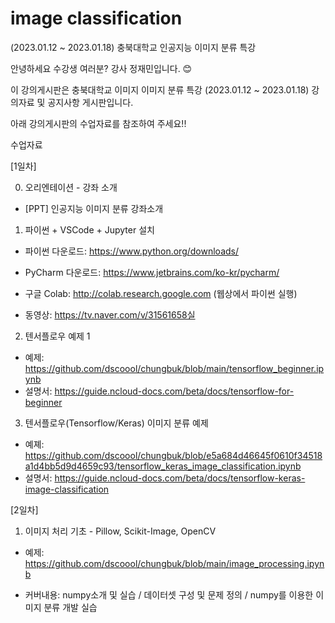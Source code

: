 # image classification

(2023.01.12 ~ 2023.01.18) 충북대학교 인공지능 이미지 분류 특강

안녕하세요 수강생 여러분? 강사 정재민입니다. 😊

이 강의게시판은 충북대학교 이미지 이미지 분류 특강 (2023.01.12 ~ 2023.01.18) 강의자료 및 공지사항 게시판입니다.

아래 강의게시판의 수업자료를 참조하여 주세요!!

수업자료

[1일차]

0. 오리엔테이션 - 강좌 소개

* [PPT] 인공지능 이미지 분류 강좌소개

1. 파이썬 + VSCode + Jupyter 설치 

* 파이썬 다운로드: https://www.python.org/downloads/

* PyCharm 다운로드: https://www.jetbrains.com/ko-kr/pycharm/

* 구글 Colab: http://colab.research.google.com (웹상에서 파이썬 실행)

* 동영상: https://tv.naver.com/v/31561658실

2. 텐서플로우 예제 1

* 예제: https://github.com/dscoool/chungbuk/blob/main/tensorflow_beginner.ipynb
* 설명서: https://guide.ncloud-docs.com/beta/docs/tensorflow-for-beginner

3. 텐서플로우(Tensorflow/Keras) 이미지 분류 예제

* 예졔: https://github.com/dscoool/chungbuk/blob/e5a684d46645f0610f34518a1d4bb5d9d4659c93/tensorflow_keras_image_classification.ipynb
* 설명서: https://guide.ncloud-docs.com/beta/docs/tensorflow-keras-image-classification


[2일차]

1. 이미지 처리 기초 - Pillow, Scikit-Image, OpenCV

* 예제: https://github.com/dscoool/chungbuk/blob/main/image_processing.ipynb

- 커버내용: numpy소개 및 실습 / 데이터셋 구성 및 문제 정의 / numpy를 이용한 이미지 분류 개발 실습
